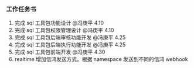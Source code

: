 ### 工作任务书

1. 完成 sql 工具包功能设计 @冯庚平 4.10
2. 完成 sql 工具包权限管理设计 @冯庚平 4.10
3. 完成 sql 工具包后端审核功能开发 @冯庚平 4.25
4. 完成 sql 工具包后端执行功能开发 @冯庚平 4.25
5. 完成 sql 工具包前端开发 @冯庚平 4.30
6. realtime 增加信鸿发送方式。根据 namespace 发送到不同的信鸿 webhook

